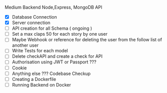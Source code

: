 Medium Backend Node,Express, MongoDB API

- [x] Database Connection
- [x] Server connection
- [ ] API creation for all Schema ( ongoing )
- [ ] Set a max claps 50 for each story by one user 
- [ ] Maybe Webhook or reference for deleting the user from the follow list of another user
- [ ] Write Tests for each model 
- [ ] Delete checkAPI and create a check for API
- [ ] Authorisation using JWT or Passport ???
- [ ] Cookie 
- [ ] Anything else ??? Codebase Checkup
- [ ] Creating a Dockerfile
- [ ] Running Backend on Docker
